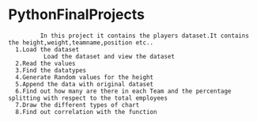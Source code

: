 # PythonFinalProjects
             In this project it contains the players dataset.It contains the height,weight,teamname,position etc..
      1.Load the dataset
              Load the dataset and view the dataset
      2.Read the values
      3.Find the datatypes
      4.Generate Random values for the height
      5.Append the data with original dataset
      6.Find out how many are there in each Team and the percentage splitting with respect to the total employees
      7.Draw the different types of chart
      8.Find out correlation with the function
      
